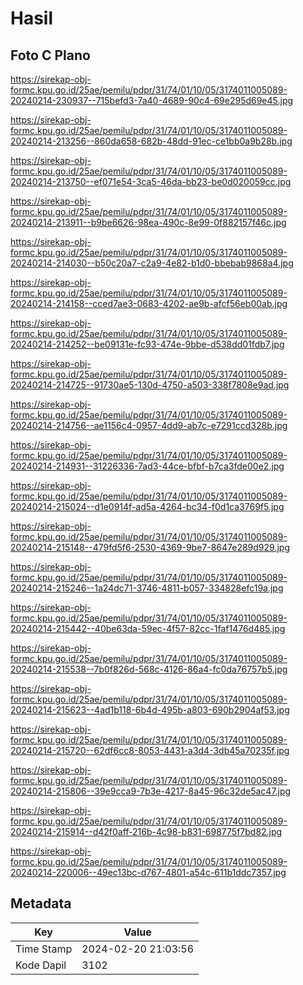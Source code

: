 # Hasil

## Foto C Plano

https://sirekap-obj-formc.kpu.go.id/25ae/pemilu/pdpr/31/74/01/10/05/3174011005089-20240214-230937--715befd3-7a40-4689-90c4-69e295d69e45.jpg

https://sirekap-obj-formc.kpu.go.id/25ae/pemilu/pdpr/31/74/01/10/05/3174011005089-20240214-213256--860da658-682b-48dd-91ec-ce1bb0a9b28b.jpg

https://sirekap-obj-formc.kpu.go.id/25ae/pemilu/pdpr/31/74/01/10/05/3174011005089-20240214-213750--ef071e54-3ca5-46da-bb23-be0d020059cc.jpg

https://sirekap-obj-formc.kpu.go.id/25ae/pemilu/pdpr/31/74/01/10/05/3174011005089-20240214-213911--b9be6626-98ea-490c-8e99-0f882157f46c.jpg

https://sirekap-obj-formc.kpu.go.id/25ae/pemilu/pdpr/31/74/01/10/05/3174011005089-20240214-214030--b50c20a7-c2a9-4e82-b1d0-bbebab9868a4.jpg

https://sirekap-obj-formc.kpu.go.id/25ae/pemilu/pdpr/31/74/01/10/05/3174011005089-20240214-214158--cced7ae3-0683-4202-ae9b-afcf56eb00ab.jpg

https://sirekap-obj-formc.kpu.go.id/25ae/pemilu/pdpr/31/74/01/10/05/3174011005089-20240214-214252--be09131e-fc93-474e-9bbe-d538dd01fdb7.jpg

https://sirekap-obj-formc.kpu.go.id/25ae/pemilu/pdpr/31/74/01/10/05/3174011005089-20240214-214725--91730ae5-130d-4750-a503-338f7808e9ad.jpg

https://sirekap-obj-formc.kpu.go.id/25ae/pemilu/pdpr/31/74/01/10/05/3174011005089-20240214-214756--ae1156c4-0957-4dd9-ab7c-e7291ccd328b.jpg

https://sirekap-obj-formc.kpu.go.id/25ae/pemilu/pdpr/31/74/01/10/05/3174011005089-20240214-214931--31226336-7ad3-44ce-bfbf-b7ca3fde00e2.jpg

https://sirekap-obj-formc.kpu.go.id/25ae/pemilu/pdpr/31/74/01/10/05/3174011005089-20240214-215024--d1e0914f-ad5a-4264-bc34-f0d1ca3769f5.jpg

https://sirekap-obj-formc.kpu.go.id/25ae/pemilu/pdpr/31/74/01/10/05/3174011005089-20240214-215148--479fd5f6-2530-4369-9be7-8647e289d929.jpg

https://sirekap-obj-formc.kpu.go.id/25ae/pemilu/pdpr/31/74/01/10/05/3174011005089-20240214-215246--1a24dc71-3746-4811-b057-334828efc19a.jpg

https://sirekap-obj-formc.kpu.go.id/25ae/pemilu/pdpr/31/74/01/10/05/3174011005089-20240214-215442--40be63da-59ec-4f57-82cc-1faf1476d485.jpg

https://sirekap-obj-formc.kpu.go.id/25ae/pemilu/pdpr/31/74/01/10/05/3174011005089-20240214-215538--7b0f826d-568c-4126-86a4-fc0da76757b5.jpg

https://sirekap-obj-formc.kpu.go.id/25ae/pemilu/pdpr/31/74/01/10/05/3174011005089-20240214-215623--4ad1b118-6b4d-495b-a803-690b2904af53.jpg

https://sirekap-obj-formc.kpu.go.id/25ae/pemilu/pdpr/31/74/01/10/05/3174011005089-20240214-215720--62df6cc8-8053-4431-a3d4-3db45a70235f.jpg

https://sirekap-obj-formc.kpu.go.id/25ae/pemilu/pdpr/31/74/01/10/05/3174011005089-20240214-215806--39e9cca9-7b3e-4217-8a45-96c32de5ac47.jpg

https://sirekap-obj-formc.kpu.go.id/25ae/pemilu/pdpr/31/74/01/10/05/3174011005089-20240214-215914--d42f0aff-216b-4c98-b831-698775f7bd82.jpg

https://sirekap-obj-formc.kpu.go.id/25ae/pemilu/pdpr/31/74/01/10/05/3174011005089-20240214-220006--49ec13bc-d767-4801-a54c-611b1ddc7357.jpg


## Metadata

| Key        | Value               |
| ---------- | ------------------- |
| Time Stamp | 2024-02-20 21:03:56 |
| Kode Dapil | 3102                |



